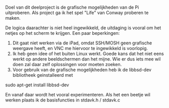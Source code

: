 Doel van dit deelproject is de grafische mogelijkheden van de Pi uitproberen. Als project ga ik het spel "Life" van Conway proberen te maken. 

De logica daarachter is niet heel ingewikkeld, de uitdaging is vooral om het netjes op het scherm te krijgen. Een paar beperkingen:

1. Dit gaat niet werken via de iPad, omdat SSH/MOSH geen grafische weergave heeft, en VNC me hiervoor te ingewikkeld is voorlopig.
2. Ik heb geen idee of het buiten Linux werkt. Goede kans dat het niet eens werkt op andere beeldschermen dan het mijne. Wie er dus iets mee wil
doen zal daar zelf oplossingen voor moeten zoeken.
3. Voor gebruik van de grafische mogelijkheden heb ik de libbsd-dev bibliotheek geinstalleerd met

sudo apt-get install libbsd-dev


En vanaf daar wordt het vooral experimenteren. Als het een beetje wil werken plaats ik de basisfuncties in stdavk.h / stdavk.c


